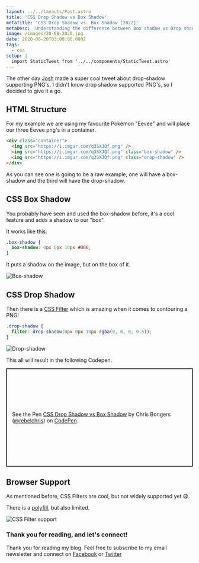 ```yaml
---
layout: ../../layouts/Post.astro
title: 'CSS Drop Shadow vs Box Shadow'
metaTitle: 'CSS Drop Shadow vs. Box Shadow [2022]'
metaDesc: 'Understanding the difference between Box shadow vs Drop shadow'
image: /images/20-08-2020.jpg
date: 2020-08-20T03:00:00.000Z
tags:
  - css
setup: |
  import StaticTweet from '../../components/StaticTweet.astro'
---
```


The other day [Josh](https://twitter.com/JoshWComeau) made a super cool tweet about drop-shadow supporting PNG's. I didn't know drop shadow supported PNG's, so I decided to give it a go.

<StaticTweet id="1288830824322924544" />

## HTML Structure

For my example we are using my favourite Pokémon "Eevee" and will place our three Eevee png's in a container.

```html
<div class="container">
  <img src="https://i.imgur.com/q3SXJQf.png" />
  <img src="https://i.imgur.com/q3SXJQf.png" class="box-shadow" />
  <img src="https://i.imgur.com/q3SXJQf.png" class="drop-shadow" />
</div>
```

As you can see one is going to be a raw example, one will have a box-shadow and the third will have the drop-shadow.

## CSS Box Shadow

You probably have seen and used the box-shadow before, it's a cool feature and adds a shadow to our "box".

It works like this:

```css
.box-shadow {
  box-shadow: 0px 0px 10px #000;
}
```

It puts a shadow on the image, but on the box of it.

![Box-shadow](https://i.imgur.com/ANAmEZ9.png)

## CSS Drop Shadow

Then there is a [CSS Filter](https://daily-dev-tips.com/posts/building-a-realtime-photoshop/) which is amazing when it comes to contouring a PNG!

```css
.drop-shadow {
  filter: drop-shadow(0px 0px 10px rgba(0, 0, 0, 0.5));
}
```

![Drop-shadow](https://i.imgur.com/aJYVzi3.png)

This all will result in the following Codepen.

<p class="codepen" data-height="265" data-theme-id="dark" data-default-tab="result" data-user="rebelchris" data-slug-hash="abNmJwE" style="height: 265px; box-sizing: border-box; display: flex; align-items: center; justify-content: center; border: 2px solid; margin: 1em 0; padding: 1em;" data-pen-title="CSS Drop Shadow vs Box Shadow">
  <span>See the Pen <a href="https://codepen.io/rebelchris/pen/abNmJwE">
  CSS Drop Shadow vs Box Shadow</a> by Chris Bongers (<a href="https://codepen.io/rebelchris">@rebelchris</a>)
  on <a href="https://codepen.io">CodePen</a>.</span>
</p>
<script async src="https://static.codepen.io/assets/embed/ei.js"></script>

## Browser Support

As mentioned before, CSS Filters are cool, but not widely supported yet 😩.

There is a [polyfill](https://github.com/Schepp/CSS-Filters-Polyfill), but also limited.

![CSS Filter support](https://caniuse.bitsofco.de/image/css-filters.png)

### Thank you for reading, and let's connect!

Thank you for reading my blog. Feel free to subscribe to my email newsletter and connect on [Facebook](https://www.facebook.com/DailyDevTipsBlog) or [Twitter](https://twitter.com/DailyDevTips1)
